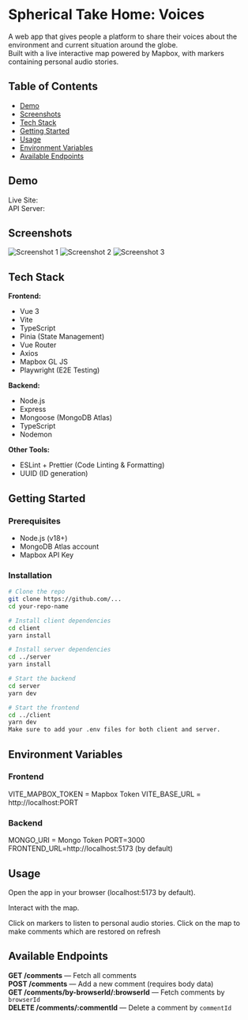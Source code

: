 # Spherical Take Home: Voices

A web app that gives people a platform to share their voices about the environment and current situation around the globe.  
Built with a live interactive map powered by Mapbox, with markers containing personal audio stories.

## Table of Contents

- [Demo](#demo)
- [Screenshots](#screenshots)
- [Tech Stack](#tech-stack)
- [Getting Started](#getting-started)
- [Usage](#usage)
- [Environment Variables](#environment-variables)
- [Available Endpoints](#available-endpoints)

## Demo

Live Site:  
API Server:

## Screenshots

![Screenshot 1](./screenshots/Screenshot-1.png)
![Screenshot 2](./screenshots/Screenshot-2.png)
![Screenshot 3](./screenshots/Screenshot-3.png)

## Tech Stack

**Frontend:**

- Vue 3
- Vite
- TypeScript
- Pinia (State Management)
- Vue Router
- Axios
- Mapbox GL JS
- Playwright (E2E Testing)

**Backend:**

- Node.js
- Express
- Mongoose (MongoDB Atlas)
- TypeScript
- Nodemon

**Other Tools:**

- ESLint + Prettier (Code Linting & Formatting)
- UUID (ID generation)

## Getting Started

### Prerequisites

- Node.js (v18+)
- MongoDB Atlas account
- Mapbox API Key

### Installation

```bash
# Clone the repo
git clone https://github.com/...
cd your-repo-name

# Install client dependencies
cd client
yarn install

# Install server dependencies
cd ../server
yarn install

# Start the backend
cd server
yarn dev

# Start the frontend
cd ../client
yarn dev
Make sure to add your .env files for both client and server.
```

## Environment Variables

### Frontend

VITE_MAPBOX_TOKEN = Mapbox Token
VITE_BASE_URL = http://localhost:PORT

### Backend

MONGO_URI = Mongo Token
PORT=3000
FRONTEND_URL=http://localhost:5173 (by default)

## Usage

Open the app in your browser (localhost:5173 by default).

Interact with the map.

Click on markers to listen to personal audio stories.
Click on the map to make comments which are restored on refresh

## Available Endpoints

**GET /comments** — Fetch all comments  
**POST /comments** — Add a new comment (requires body data)  
**GET /comments/by-browserId/:browserId** — Fetch comments by `browserId`  
**DELETE /comments/:commentId** — Delete a comment by `commentId`
